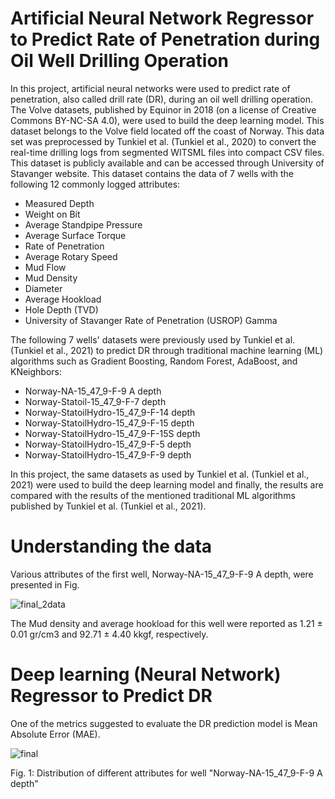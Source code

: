 # Artificial Neural Network Regressor to Predict Rate of Penetration during Oil Well Drilling Operation

In this project, artificial neural networks were used to predict rate of penetration, also called drill rate (DR), during an oil well drilling operation. The Volve datasets, published by Equinor in 2018 (on a license of Creative Commons BY-NC-SA 4.0), were used to build the deep learning model. This dataset belongs to the Volve field located off
the coast of Norway. This data set was preprocessed by Tunkiel et al. (Tunkiel et al., 2020) to convert the real-time drilling logs from segmented WITSML files into compact CSV files. This dataset is publicly available and can be accessed through University of Stavanger website. This dataset contains the data of 7 wells with the following 12 commonly logged attributes:

* Measured Depth 
* Weight on Bit
* Average Standpipe Pressure
* Average Surface Torque
* Rate of Penetration
* Average Rotary Speed
* Mud Flow
* Mud Density
* Diameter
* Average Hookload
* Hole Depth (TVD) 
* University of Stavanger Rate of Penetration (USROP) Gamma 

The following 7 wells' datasets were previously used by Tunkiel et al. (Tunkiel et al., 2021) to predict DR through traditional machine learning (ML) algorithms such as Gradient Boosting, Random Forest, AdaBoost, and KNeighbors:
 
* Norway-NA-15_$47$_9-F-9 A depth
* Norway-Statoil-15_$47$_9-F-7 depth
* Norway-StatoilHydro-15_$47$_9-F-14 depth
* Norway-StatoilHydro-15_$47$_9-F-15 depth
* Norway-StatoilHydro-15_$47$_9-F-15S depth
* Norway-StatoilHydro-15_$47$_9-F-5 depth
* Norway-StatoilHydro-15_$47$_9-F-9 depth

In this project, the same datasets as used by Tunkiel et al. (Tunkiel et al., 2021) were used to build the deep learning model and finally, the results are compared with the results of the mentioned traditional ML algorithms published by Tunkiel et al. (Tunkiel et al., 2021).

# Understanding the data

Various attributes of the first well, Norway-NA-15_$47$_9-F-9 A depth, were presented in Fig. 

![final_2data](https://user-images.githubusercontent.com/54812742/139796959-bdff912e-c9ab-484c-98b1-7a12eba2b201.PNG)

The Mud density and average hookload for this well were reported as 1.21 ± 0.01 gr/cm3 and 92.71 ± 4.40 kkgf, respectively. 

# Deep learning (Neural Network) Regressor to Predict DR

One of the metrics suggested to evaluate the DR prediction model is Mean Absolute Error (MAE). 

![final](https://user-images.githubusercontent.com/54812742/139790980-e58aee5b-5ae5-4df5-b88f-f8efeda0a4ca.PNG)

Fig. 1: Distribution of different attributes for well "Norway-NA-15_$47$_9-F-9 A depth"
